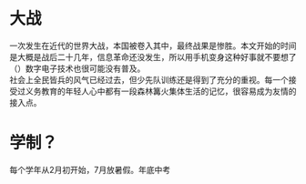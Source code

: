 # 大战
一次发生在近代的世界大战，本国被卷入其中，最终战果是惨胜。本文开始的时间是大概是战后二十几年，信息革命还没发生，所以用手机变身这种好事就不要想了（）数字电子技术也很可能没有普及。\
社会上全民皆兵的风气已经过去，但少先队训练还是得到了充分的重视。每一个接受过义务教育的年轻人心中都有一段森林篝火集体生活的记忆，很容易成为友情的接入点。
# 学制？
每个学年从2月初开始，7月放暑假。年底中考
